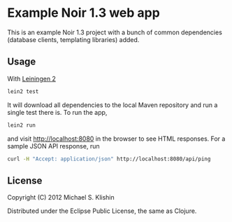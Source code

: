 # Example Noir 1.3 web app

This is an example Noir 1.3 project with a bunch of common dependencies (database clients, templating libraries) added. 


## Usage

With [Leiningen 2]()

``` bash
lein2 test
```

It will download all dependencies to the local Maven repository and run a single test there is. To run the app,

``` bash
lein2 run
```

and visit [http://localhost:8080](http://localhost:8080) in the browser to see HTML responses. For a sample JSON API response,
run

``` bash
curl -H "Accept: application/json" http://localhost:8080/api/ping
```


## License

Copyright (C) 2012 Michael S. Klishin

Distributed under the Eclipse Public License, the same as Clojure.

